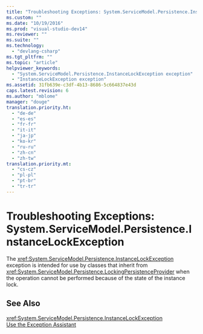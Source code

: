 ```yaml
---
title: "Troubleshooting Exceptions: System.ServiceModel.Persistence.InstanceLockException | hehe"
ms.custom: ""
ms.date: "10/19/2016"
ms.prod: "visual-studio-dev14"
ms.reviewer: ""
ms.suite: ""
ms.technology: 
  - "devlang-csharp"
ms.tgt_pltfrm: ""
ms.topic: "article"
helpviewer_keywords: 
  - "System.ServiceModel.Persistence.InstanceLockException exception"
  - "InstanceLockException exception"
ms.assetid: 31fb639e-c3df-4b13-8686-5c664837e43d
caps.latest.revision: 6
ms.author: "mblome"
manager: "douge"
translation.priority.ht: 
  - "de-de"
  - "es-es"
  - "fr-fr"
  - "it-it"
  - "ja-jp"
  - "ko-kr"
  - "ru-ru"
  - "zh-cn"
  - "zh-tw"
translation.priority.mt: 
  - "cs-cz"
  - "pl-pl"
  - "pt-br"
  - "tr-tr"
---
```

# Troubleshooting Exceptions: System.ServiceModel.Persistence.InstanceLockException
The <xref:System.ServiceModel.Persistence.InstanceLockException> exception is intended for use by classes that inherit from <xref:System.ServiceModel.Persistence.LockingPersistenceProvider> when the operation cannot be performed because of the state of the instance lock.  
  
## See Also  
 <xref:System.ServiceModel.Persistence.InstanceLockException>   
 [Use the Exception Assistant](../Topic/How%20to:%20Use%20the%20Exception%20Assistant.md)